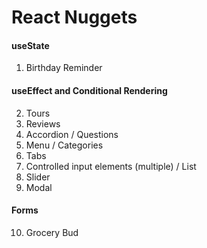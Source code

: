# React Nuggets

#### useState

1. Birthday Reminder

#### useEffect and Conditional Rendering

2. Tours
3. Reviews
4. Accordion / Questions
5. Menu / Categories
6. Tabs
7. Controlled input elements (multiple) / List
8. Slider
9. Modal

#### Forms

10. Grocery Bud
